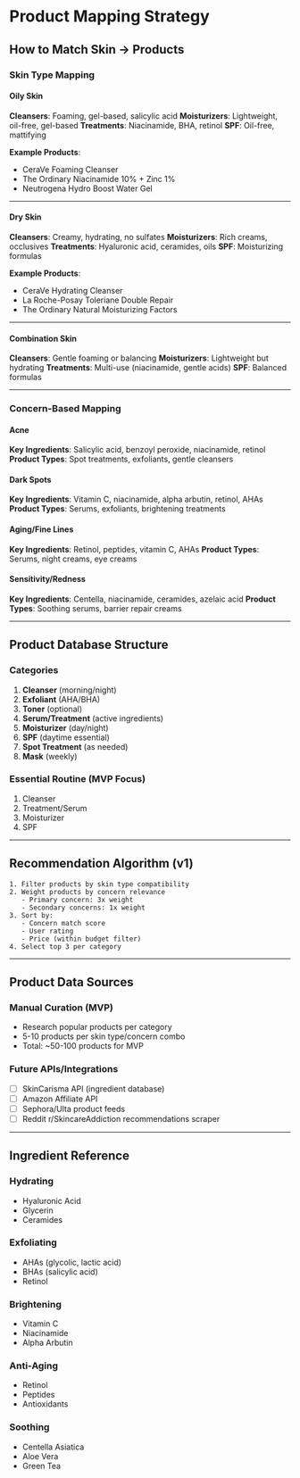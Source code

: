 # Product Mapping Strategy

## How to Match Skin → Products

### Skin Type Mapping

#### Oily Skin
**Cleansers**: Foaming, gel-based, salicylic acid
**Moisturizers**: Lightweight, oil-free, gel-based
**Treatments**: Niacinamide, BHA, retinol
**SPF**: Oil-free, mattifying

**Example Products**:
- CeraVe Foaming Cleanser
- The Ordinary Niacinamide 10% + Zinc 1%
- Neutrogena Hydro Boost Water Gel

---

#### Dry Skin
**Cleansers**: Creamy, hydrating, no sulfates
**Moisturizers**: Rich creams, occlusives
**Treatments**: Hyaluronic acid, ceramides, oils
**SPF**: Moisturizing formulas

**Example Products**:
- CeraVe Hydrating Cleanser
- La Roche-Posay Toleriane Double Repair
- The Ordinary Natural Moisturizing Factors

---

#### Combination Skin
**Cleansers**: Gentle foaming or balancing
**Moisturizers**: Lightweight but hydrating
**Treatments**: Multi-use (niacinamide, gentle acids)
**SPF**: Balanced formulas

---

### Concern-Based Mapping

#### Acne
**Key Ingredients**: Salicylic acid, benzoyl peroxide, niacinamide, retinol
**Product Types**: Spot treatments, exfoliants, gentle cleansers

#### Dark Spots
**Key Ingredients**: Vitamin C, niacinamide, alpha arbutin, retinol, AHAs
**Product Types**: Serums, exfoliants, brightening treatments

#### Aging/Fine Lines
**Key Ingredients**: Retinol, peptides, vitamin C, AHAs
**Product Types**: Serums, night creams, eye creams

#### Sensitivity/Redness
**Key Ingredients**: Centella, niacinamide, ceramides, azelaic acid
**Product Types**: Soothing serums, barrier repair creams

---

## Product Database Structure

### Categories
1. **Cleanser** (morning/night)
2. **Exfoliant** (AHA/BHA)
3. **Toner** (optional)
4. **Serum/Treatment** (active ingredients)
5. **Moisturizer** (day/night)
6. **SPF** (daytime essential)
7. **Spot Treatment** (as needed)
8. **Mask** (weekly)

### Essential Routine (MVP Focus)
1. Cleanser
2. Treatment/Serum
3. Moisturizer
4. SPF

---

## Recommendation Algorithm (v1)

```
1. Filter products by skin type compatibility
2. Weight products by concern relevance
   - Primary concern: 3x weight
   - Secondary concerns: 1x weight
3. Sort by:
   - Concern match score
   - User rating
   - Price (within budget filter)
4. Select top 3 per category
```

---

## Product Data Sources

### Manual Curation (MVP)
- Research popular products per category
- 5-10 products per skin type/concern combo
- Total: ~50-100 products for MVP

### Future APIs/Integrations
- [ ] SkinCarisma API (ingredient database)
- [ ] Amazon Affiliate API
- [ ] Sephora/Ulta product feeds
- [ ] Reddit r/SkincareAddiction recommendations scraper

---

## Ingredient Reference

### Hydrating
- Hyaluronic Acid
- Glycerin
- Ceramides

### Exfoliating
- AHAs (glycolic, lactic acid)
- BHAs (salicylic acid)
- Retinol

### Brightening
- Vitamin C
- Niacinamide
- Alpha Arbutin

### Anti-Aging
- Retinol
- Peptides
- Antioxidants

### Soothing
- Centella Asiatica
- Aloe Vera
- Green Tea
